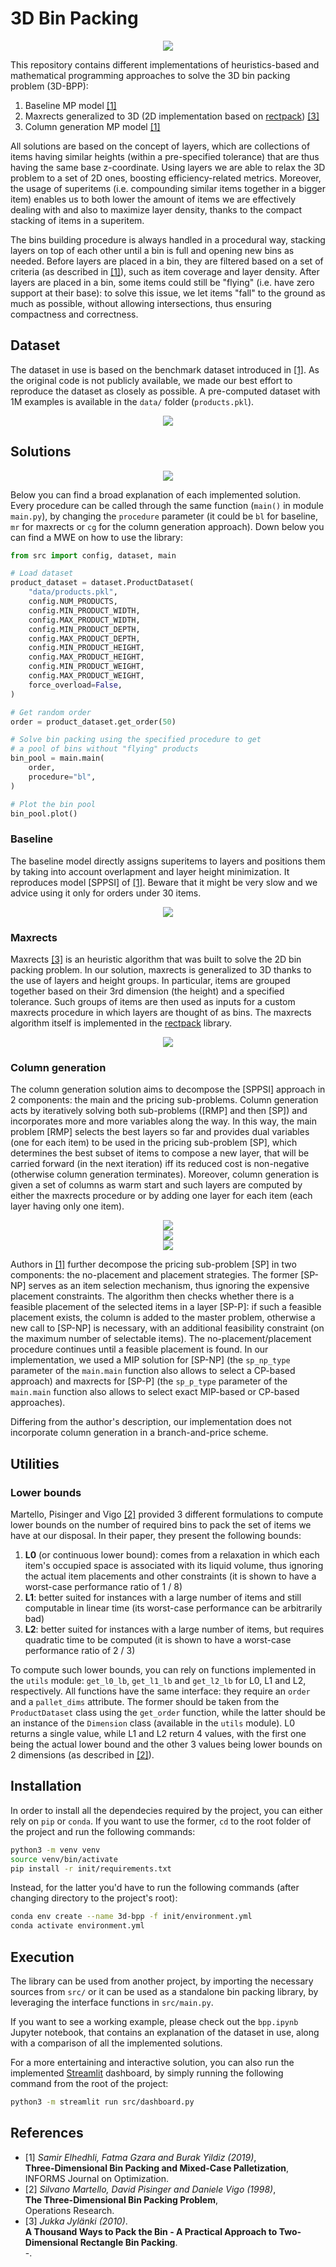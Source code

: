 # 3D Bin Packing

<p align="center">
	<img src="assets/bin-example.png" />
</p>

This repository contains different implementations of heuristics-based and mathematical programming approaches to solve the 3D bin packing problem (3D-BPP):
1. Baseline MP model [[1]](#1)
2. Maxrects generalized to 3D (2D implementation based on [rectpack](https://github.com/secnot/rectpack)) [[3]](#3)
3. Column generation MP model [[1]](#1)

All solutions are based on the concept of layers, which are collections of items having similar heights (within a pre-specified tolerance) that are thus having the same base z-coordinate. Using layers we are able to relax the 3D problem to a set of 2D ones, boosting efficiency-related metrics. Moreover, the usage of superitems (i.e. compounding similar items together in a bigger item) enables us to both lower the amount of items we are effectively dealing with and also to maximize layer density, thanks to the compact stacking of items in a superitem.

The bins building procedure is always handled in a procedural way, stacking layers on top of each other until a bin is full and opening new bins as needed. Before layers are placed in a bin, they are filtered based on a set of criteria (as described in [[1]](#1)), such as item coverage and layer density. After layers are placed in a bin, some items could still be "flying" (i.e. have zero support at their base): to solve this issue, we let items "fall" to the ground as much as possible, without allowing intersections, thus ensuring compactness and correctness.

## Dataset

The dataset in use is based on the benchmark dataset introduced in [[1]](#1). As the original code is not publicly available, we made our best effort to reproduce the dataset as closely as possible. A pre-computed dataset with 1M examples is available in the `data/` folder (`products.pkl`).

<p align="center">
	<img src="assets/dataset.png" />
</p>

## Solutions

<p align="center">
	<img src="assets/flow.png" />
</p>

Below you can find a broad explanation of each implemented solution. Every procedure can be called through the same function (`main()` in module `main.py`), by changing the `procedure` parameter (it could be `bl` for baseline, `mr` for maxrects or `cg` for the column generation approach). Down below you can find a MWE on how to use the library:
```python
from src import config, dataset, main

# Load dataset
product_dataset = dataset.ProductDataset(
    "data/products.pkl",
    config.NUM_PRODUCTS,
    config.MIN_PRODUCT_WIDTH,
    config.MAX_PRODUCT_WIDTH,
    config.MIN_PRODUCT_DEPTH,
    config.MAX_PRODUCT_DEPTH,
    config.MIN_PRODUCT_HEIGHT,
    config.MAX_PRODUCT_HEIGHT,
    config.MIN_PRODUCT_WEIGHT,
    config.MAX_PRODUCT_WEIGHT,
    force_overload=False,
)

# Get random order
order = product_dataset.get_order(50)

# Solve bin packing using the specified procedure to get
# a pool of bins without "flying" products
bin_pool = main.main(
    order,
    procedure="bl",
)

# Plot the bin pool
bin_pool.plot()
```

### Baseline

The baseline model directly assigns superitems to layers and positions them by taking into account overlapment and layer height minimization. It reproduces model [SPPSI] of [[1]](#1). Beware that it might be very slow and we advice using it only for orders under 30 items.

<p align="center">
	<img src="assets/sppsi.png" />
</p>

### Maxrects
Maxrects [[3]](#3) is an heuristic algorithm that was built to solve the 2D bin packing problem. In our solution, maxrects is generalized to 3D thanks to the use of layers and height groups. In particular, items are grouped together based on their 3rd dimension (the height) and a specified tolerance. Such groups of items are then used as inputs for a custom maxrects procedure in which layers are thought of as bins. The maxrects algorithm itself is implemented in the [rectpack](https://github.com/secnot/rectpack) library.

<p align="center">
	<img src="assets/maxrects.png" />
</p>

### Column generation

The column generation solution aims to decompose the [SPPSI] approach in 2 components: the main and the pricing sub-problems. Column generation acts by iteratively solving both sub-problems ([RMP] and then [SP]) and incorporates more and more variables along the way. In this way, the main problem [RMP] selects the best layers so far and provides dual variables (one for each item) to be used in the pricing sub-problem [SP], which determines the best subset of items to compose a new layer, that will be carried forward (in the next iteration) iff its reduced cost is non-negative (otherwise column generation terminates). Moreover, column generation is given a set of columns as warm start and such layers are computed by either the maxrects procedure or by adding one layer for each item (each layer having only one item).

<p align="center">
	<img src="assets/cg.png" /><br>
	<img src="assets/rmp.png" /><br>
	<img src="assets/sp.png" />
</p>

Authors in [[1]](#1) further decompose the pricing sub-problem [SP] in two components: the no-placement and placement strategies. The former [SP-NP] serves as an item selection mechanism, thus ignoring the expensive placement constraints. The algorithm then checks whether there is a feasible placement of the selected items in a layer [SP-P]: if such a feasible placement exists, the column is added to the master problem, otherwise a new call to [SP-NP] is necessary, with an additional feasibility constraint (on the maximum number of selectable items). The no-placement/placement procedure continues until a feasible placement is found. In our implementation, we used a MIP solution for [SP-NP] (the `sp_np_type` parameter of the `main.main` function also allows to select a CP-based approach) and maxrects for [SP-P] (the `sp_p_type` parameter of the `main.main` function also allows to select exact MIP-based or CP-based approaches).

Differing from the author's description, our implementation does not incorporate column generation in a branch-and-price scheme. 

## Utilities

### Lower bounds 

Martello, Pisinger and Vigo [[2]](#2) provided 3 different formulations to compute lower bounds on the number of required bins to pack the set of items we have at our disposal. In their paper, they present the following bounds:
1. **L0** (or continuous lower bound): comes from a relaxation in which each item's occupied space is associated with its liquid volume, thus ignoring the actual item placements and other constraints (it is shown to have a worst-case performance ratio of 1 / 8)
2. **L1**: better suited for instances with a large number of items and still computable in linear time (its worst-case performance can be arbitrarily bad)
3. **L2**: better suited for instances with a large number of items, but requires quadratic time to be computed (it is shown to have a worst-case performance ratio of 2 / 3)

To compute such lower bounds, you can rely on functions implemented in the `utils` module: `get_l0_lb`, `get_l1_lb` and `get_l2_lb` for L0, L1 and L2, respectively. All functions have the same interface: they require an `order` and a `pallet_dims` attribute. The former should be taken from the `ProductDataset` class using the `get_order` function, while the latter should be an instance of the `Dimension` class (available in the `utils` module). L0 returns a single value, while L1 and L2 return 4 values, with the first one being the actual lower bound and the other 3 values being lower bounds on 2 dimensions (as described in [[2]](#2)).

## Installation

In order to install all the dependecies required by the project, you can either rely on `pip` or `conda`. If you want to use the former, `cd` to the root folder of the project and run the following commands:
```bash
python3 -m venv venv
source venv/bin/activate
pip install -r init/requirements.txt
```

Instead, for the latter you'd have to run the following commands (after changing directory to the project's root):
```bash
conda env create --name 3d-bpp -f init/environment.yml
conda activate environment.yml
```

## Execution

The library can be used from another project, by importing the necessary sources from `src/` or it can be used as a standalone bin packing library, by leveraging the interface functions in `src/main.py`.

If you want to see a working example, please check out the `bpp.ipynb` Jupyter notebook, that contains an explanation of the dataset in use, along with a comparison of all the implemented solutions.

For a more entertaining and interactive solution, you can also run the implemented [Streamlit](https://streamlit.io/) dashboard, by simply running the following command from the root of the project:
```bash
python3 -m streamlit run src/dashboard.py
```

## References
- <a id="1">[1]</a>
  _Samir Elhedhli, Fatma Gzara and Burak Yildiz (2019)_,\
  **Three-Dimensional Bin Packing and Mixed-Case Palletization**,\
  INFORMS Journal on Optimization.
- <a id="2">[2]</a>
  _Silvano Martello, David Pisinger and Daniele Vigo (1998)_,\
  **The Three-Dimensional Bin Packing Problem**,\
  Operations Research.
- <a id="3">[3]</a>
  _Jukka Jylänki (2010)_.\
  **A Thousand Ways to Pack the Bin - A Practical Approach to Two-Dimensional Rectangle Bin Packing**.\
  -.
